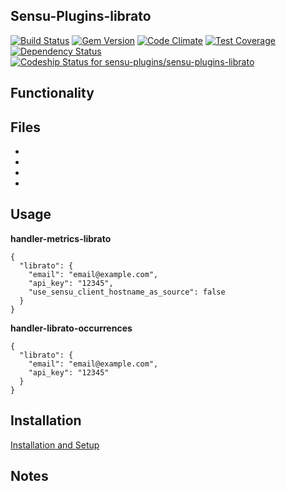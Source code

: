 ## Sensu-Plugins-librato

[ ![Build Status](https://travis-ci.org/sensu-plugins/sensu-plugins-librato.svg?branch=master)](https://travis-ci.org/sensu-plugins/sensu-plugins-librato)
[![Gem Version](https://badge.fury.io/rb/sensu-plugins-librato.svg)](http://badge.fury.io/rb/sensu-plugins-librato)
[![Code Climate](https://codeclimate.com/github/sensu-plugins/sensu-plugins-librato/badges/gpa.svg)](https://codeclimate.com/github/sensu-plugins/sensu-plugins-librato)
[![Test Coverage](https://codeclimate.com/github/sensu-plugins/sensu-plugins-librato/badges/coverage.svg)](https://codeclimate.com/github/sensu-plugins/sensu-plugins-librato)
[![Dependency Status](https://gemnasium.com/sensu-plugins/sensu-plugins-librato.svg)](https://gemnasium.com/sensu-plugins/sensu-plugins-librato)
[ ![Codeship Status for sensu-plugins/sensu-plugins-librato](https://codeship.com/projects/872dc310-edb4-0132-dfeb-1efd3f886df2/status?branch=master)](https://codeship.com/projects/84073)

## Functionality

## Files
 *
 *
 *
 *

## Usage

**handler-metrics-librato**
```
{
  "librato": {
    "email": "email@example.com",
    "api_key": "12345",
    "use_sensu_client_hostname_as_source": false
  }
}
```

**handler-librato-occurrences**
```
{
  "librato": {
    "email": "email@example.com",
    "api_key": "12345"
  }
}
```

## Installation

[Installation and Setup](http://sensu-plugins.io/docs/installation_instructions.html)

## Notes
